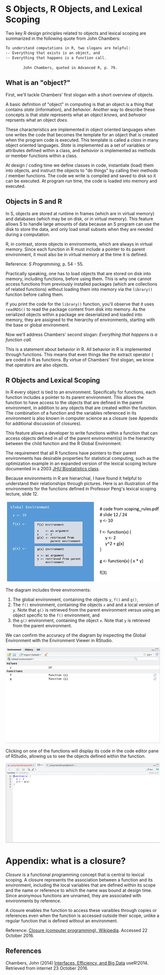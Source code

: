 # S Objects, R Objects, and Lexical Scoping

Two key R design principles related to objects and lexical scoping are summarized in the following quote from John Chambers:

    To understand computations in R, two slogans are helpful:
    -- Everything that exists is an object, and
    -- Everything that happens is a function call. 

            John Chambers, quoted in Advanced R, p. 79.

## What is an "object?"

First, we'll tackle Chambers' first slogan with a short overview of objects. 

A basic definition of "object" in computing is that an object is a thing that contains *state* (information), and *behavior*. Another way to describe these concepts is that *state* represents what an object *knows,* and *behvaior* reprsents what an object *does.* 

These characteristics are implemented in object oriented languages when one writes the code that becomes the template for an object that is created when the program code is executed. This template is called a *class* in many object oriented languages. *State* is implemented as a set of variables or attributes defined within a class, and *behavior* is implemented as methods or member functions within a class. 

At design / coding time we define classes in code, instantiate (load) them into objects, and instruct the objects to "do things" by calling their methods / member functions. The code we write is compiled and saved to disk so it can be executed.  At program run time, the code is loaded into memory and executed. 

## Objects in S and R

In S, objects are stored at runtime in frames (which are in virtual memory) and databases (which may be on disk, or in virtual memory). This feature allows S to handle large amounts of data because an S program can use the disk to store the data, and only load small subsets when they are needed during a computation. 

R, in contrast, stores objects in environments, which are always in virtual memory. Since each function in R must include a pointer to its parent environment, it must also be in virtual memory at the time it is defined.

Reference: _S Programming_,  p. 54 - 55.

Practically speaking, one has to load objects that are stored on disk into memory, including functions, before using them. This is why one cannot access functions from previously installed packages (which are collections of related functions) without loading them into memory via the `library()` function before calling them.

If you print the code for the `library()` function, you'll observe that it uses `readRDS()` to read the package content from disk into memory. As the serialized objects within a package are deserialized and loaded into memory, they are assigned to the hierarchy of environments, starting with the base or global environment.

Now we'll address Chambers' second slogan: *Everything that happens is a function call.* 

This is a statement about behavior in R. All behavior in R is implemented through functions. This means that even things like the extract operator `[` are coded in R as functions. By virtue of Chambers' first slogan, we know that operators are also objects. 

## R Objects and Lexical Scoping

In R every object is tied to an environment. Specifically for functions, each function includes a pointer to its parent environment. This allows the function to have access to the objects that are defined in the parent environment, in addition to any objects that are created within the function. The combination of a function and the variables referenced in its environment is also known in computer science as a closure (see Appendix for additional discussion of closures). 

This feature allows a developer to write functions within a function that can access objects defined in all of the parent environment(s) in the hierarchy between the child function and the R Global Environment. 

The requirement that all R functions have pointers to their parent environments has desirable properties for statistical computing, such as the optimization example in an expanded version of the lexical scoping lecture documented in a 2003 [JHU Biostatistics class](http://www.biostat.jhsph.edu/~rpeng/docs/R-classes-scope.pdf).

Because environments in R are hierarchial, I have found it helpful to understand their relationships through pictures. Here is an illustration of the environments for the functions defined in Professor Peng's lexical scoping lecture, slide 12.

<img src="./images/rprog-lexicalScopingIllustration.png">

The diagram includes three environments:

1. The global environment, containing the objects `y`, `f()` and `g()`, 
2. The `f()` environment, containing the objects `x` and and a local version of `y`. Note that `g()` is retrieved from the parent environment versus using an object specific to the `f()` environment, and 
3. the `g()` environment, containing the object `x`. Note that `y` is retrieved from the parent environment. 

We can confirm the accuracy of the diagram by inspecting the Global Environment with the Environment Viewer in RStudio.

<img src="./images/rprog-lexicalScoping02.png">

Clicking on one of the functions will display its code in the code editor pane of RStudio, allowing us to see the objects defined within the function.

<img src="./images/rprog-lexicalScoping03.png">

# Appendix: what is a closure?

*Closure* is a functional programming concept that is central to lexical scoping. A closure represents the association between a function and its environment, including the local variables that are defined within its scope and the name or reference to which the name was bound at design time. Since anonymous functions are unnamed, they are associated with environments by reference.  

A closure enables the function to access these varaibles through copies or references even when the function is accessed outside their scope, unlike a regular function that is defined without an environment. 

Reference: <a href="https://en.wikipedia.org/wiki/Closure_(computer_programming)" >Closure (computer programming), Wikipedia</a>.  Accessed 22 October 2016. 

## References

Chambers, John (2014) [Interfaces, Efficiency, and Big Data](http://user2014.stat.ucla.edu/files/chambers.pdf) useR!2014. Retrieved from internet 23 October 2016. 
